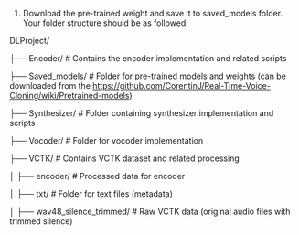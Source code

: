 1. Download the pre-trained weight and save it to saved_models folder. Your folder structure should be as followed: 


DLProject/

├── Encoder/                        # Contains the encoder implementation and related scripts

├── Saved_models/                   # Folder for pre-trained models and weights (can be downloaded from the https://github.com/CorentinJ/Real-Time-Voice-Cloning/wiki/Pretrained-models)

├── Synthesizer/                    # Folder containing synthesizer implementation and scripts

├── Vocoder/                        # Folder for vocoder implementation

├── VCTK/                           # Contains VCTK dataset and related processing

│   ├── encoder/                    # Processed data for encoder 

│   ├── txt/                        # Folder for text files (metadata)

│   ├── wav48_silence_trimmed/      # Raw VCTK data (original audio files with trimmed silence)
